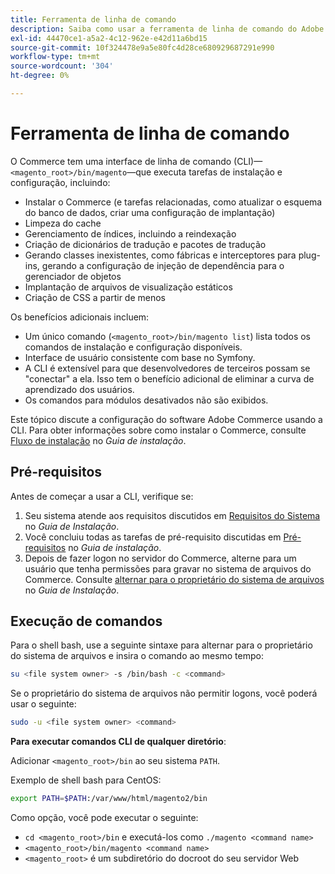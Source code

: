 ```yaml
---
title: Ferramenta de linha de comando
description: Saiba como usar a ferramenta de linha de comando do Adobe Commerce para tarefas de instalação e configuração. Descubra os comandos da CLI e as funções administrativas.
exl-id: 44470ce1-a5a2-4c12-962e-e42d11a6bd15
source-git-commit: 10f324478e9a5e80fc4d28ce680929687291e990
workflow-type: tm+mt
source-wordcount: '304'
ht-degree: 0%

---
```


# Ferramenta de linha de comando

O Commerce tem uma interface de linha de comando (CLI)—`<magento_root>/bin/magento`—que executa tarefas de instalação e configuração, incluindo:

- Instalar o Commerce (e tarefas relacionadas, como atualizar o esquema do banco de dados, criar uma configuração de implantação)
- Limpeza do cache
- Gerenciamento de índices, incluindo a reindexação
- Criação de dicionários de tradução e pacotes de tradução
- Gerando classes inexistentes, como fábricas e interceptores para plug-ins, gerando a configuração de injeção de dependência para o gerenciador de objetos
- Implantação de arquivos de visualização estáticos
- Criação de CSS a partir de menos

Os benefícios adicionais incluem:

- Um único comando (`<magento_root>/bin/magento list`) lista todos os comandos de instalação e configuração disponíveis.
- Interface de usuário consistente com base no Symfony.
- A CLI é extensível para que desenvolvedores de terceiros possam se &quot;conectar&quot; a ela. Isso tem o benefício adicional de eliminar a curva de aprendizado dos usuários.
- Os comandos para módulos desativados não são exibidos.

Este tópico discute a configuração do software Adobe Commerce usando a CLI. Para obter informações sobre como instalar o Commerce, consulte [Fluxo de instalação](../../installation/overview.md) no _Guia de instalação_.

## Pré-requisitos

Antes de começar a usar a CLI, verifique se:

1. Seu sistema atende aos requisitos discutidos em [Requisitos do Sistema](../../installation/system-requirements.md) no _Guia de Instalação_.
1. Você concluiu todas as tarefas de pré-requisito discutidas em [Pré-requisitos](../../installation/prerequisites/overview.md) no _Guia de instalação_.
1. Depois de fazer logon no servidor do Commerce, alterne para um usuário que tenha permissões para gravar no sistema de arquivos do Commerce. Consulte [alternar para o proprietário do sistema de arquivos](../../installation/prerequisites/file-system/overview.md) no _Guia de Instalação_.

## Execução de comandos

Para o shell bash, use a seguinte sintaxe para alternar para o proprietário do sistema de arquivos e insira o comando ao mesmo tempo:

```bash
su <file system owner> -s /bin/bash -c <command>
```

Se o proprietário do sistema de arquivos não permitir logons, você poderá usar o seguinte:

```bash
sudo -u <file system owner> <command>
```

**Para executar comandos CLI de qualquer diretório**:

Adicionar `<magento_root>/bin` ao seu sistema `PATH`.

Exemplo de shell bash para CentOS:

```bash
export PATH=$PATH:/var/www/html/magento2/bin
```

Como opção, você pode executar o seguinte:

- `cd <magento_root>/bin` e executá-los como `./magento <command name>`
- `<magento_root>/bin/magento <command name>`
- `<magento_root>` é um subdiretório do docroot do seu servidor Web
